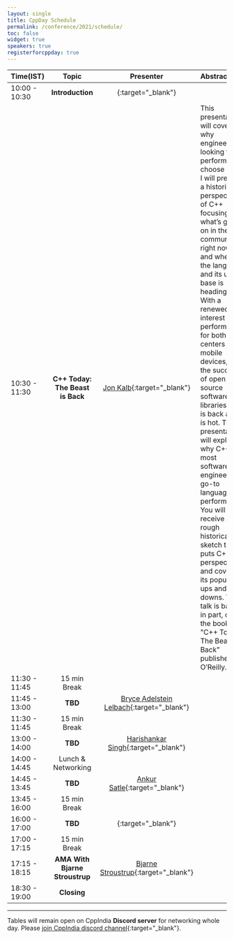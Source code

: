 ```yaml
---
layout: single
title: CppDay Schedule
permalink: /conference/2021/schedule/
toc: false
widget: true
speakers: true
registerforcppday: true
---
```

<!-- TODO: Change the time slots without 15 min breaks. If agreed add a seperate line for break -->

| Time(IST)     |  Topic        | Presenter | Abstract |
| :------------- | :-----------:   |:----:|:----|
| 10:00 - 10:30 |  **Introduction** | [](){:target="_blank"} |
| 10:30 - 11:30 |  **C++ Today: The Beast is Back** | [Jon Kalb](/conference/2021/speakers/jonkalb/){:target="_blank"} | This presentation will cover why engineers looking for performance choose C++. I will present a historical perspective of C++ focusing on what’s going on in the C++ community right now and where the language and its user base is heading. With a renewed interest in performance for both data centers and mobile devices, and the success of open source software libraries, C++ is back and it is hot. This presentation will explain why C++ is most software engineers' go-to language for performance. You will receive a rough historical sketch that puts C++ in perspective and covers its popularity ups and downs. This talk is based, in part, on the book "C++ Today: The Beast is Back" published by O’Reilly. |
| 11:30 - 11:45 |  15 min Break |  | 
| 11:45 - 13:00 |  **TBD** | [Bryce Adelstein Lelbach](/conference/2021/speakers/bryce/){:target="_blank"} | 
| 11:30 - 11:45 |  15 min Break |  | 
| 13:00 - 14:00 |  **TBD** | [Harishankar Singh](/conference/2021/speakers/harishankar/){:target="_blank"} | 
| 14:00 - 14:45 |  Lunch & Networking | | 
| 14:45 - 13:45 |  **TBD** | [Ankur Satle](/conference/2021/speakers/ankur/){:target="_blank"} | 
| 13:45 - 16:00 |  15 min Break |  | 
| 16:00 - 17:00 |  **TBD** | [](){:target="_blank"} | 
| 17:00 - 17:15 |  15 min Break |  | 
| 17:15 - 18:15 |  **AMA With Bjarne Stroustrup** | [Bjarne Stroustrup](/conference/2021/speakers/bjarne/){:target="_blank"} | 
| 18:30 - 19:00 |  **Closing** | | 

---

Tables will remain open on CppIndia **Discord server** for networking whole day. Please [join CppIndia discord channel](https://discord.gg/Wz42tX5){:target="_blank"}.